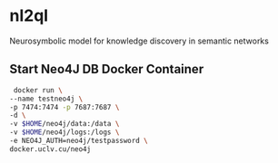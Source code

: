 # nl2ql

Neurosymbolic model for knowledge discovery in semantic networks

## Start Neo4J DB Docker Container

```bash
 docker run \
--name testneo4j \
-p 7474:7474 -p 7687:7687 \
-d \
-v $HOME/neo4j/data:/data \
-v $HOME/neo4j/logs:/logs \
-e NEO4J_AUTH=neo4j/testpassword \
docker.uclv.cu/neo4j
```
